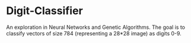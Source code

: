 Digit-Classifier
================
An exploration in Neural Networks and Genetic Algorithms. The goal is to classify vectors of size 784 (representing a 28*28 image) as digits 0-9.
